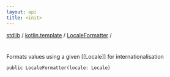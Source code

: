 ```yaml
---
layout: api
title: <init>
---
```

[stdlib](../../index.md) / [kotlin.template](../index.md) / [LocaleFormatter](index.md) / [<init>](_init_.md)

# <init>
Formats values using a given [[Locale]] for internationalisation
```
public LocaleFormatter(locale: Locale)
```
